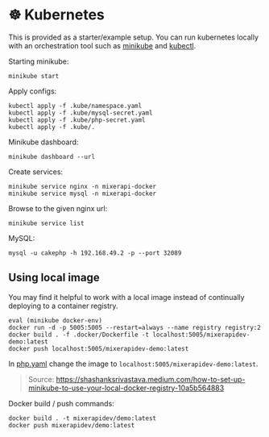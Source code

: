 # &#x2638; Kubernetes

This is provided as a starter/example setup. You can run kubernetes locally with an orchestration tool such as
[minikube](https://minikube.sigs.k8s.io/docs/) and [kubectl](https://kubernetes.io/docs/tasks/tools/).

Starting minikube:

```console
minikube start
```

Apply configs:

```console
kubectl apply -f .kube/namespace.yaml
kubectl apply -f .kube/mysql-secret.yaml
kubectl apply -f .kube/php-secret.yaml
kubectl apply -f .kube/.
```

Minikube dashboard:

```console
minikube dashboard --url
```

Create services:

```console
minikube service nginx -n mixerapi-docker
minikube service mysql -n mixerapi-docker
```

Browse to the given nginx url:

```console
minikube service list
```

MySQL:

```console
mysql -u cakephp -h 192.168.49.2 -p --port 32089
```

## Using local image

You may find it helpful to work with a local image instead of continually deploying to a container registry.

```console
eval (minikube docker-env)
docker run -d -p 5005:5005 --restart=always --name registry registry:2
docker build . -f .docker/Dockerfile -t localhost:5005/mixerapidev-demo:latest
docker push localhost:5005/mixerapidev-demo:latest
```

In [php.yaml](php.yaml.bak) change the image to `localhost:5005/mixerapidev-demo:latest`.

> Source: https://shashanksrivastava.medium.com/how-to-set-up-minikube-to-use-your-local-docker-registry-10a5b564883

Docker build / push commands:

```console
docker build . -t mixerapidev/demo:latest
docker push mixerapidev/demo:latest
```

